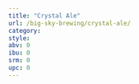 ```yaml
---
title: "Crystal Ale"
url: /big-sky-brewing/crystal-ale/
category: 
style: 
abv: 0
ibu: 0
srm: 0
upc: 0
---
```


